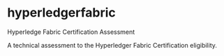 # hyperledgerfabric
Hyperledge Fabric Certification Assessment

A technical assessment to the Hyperledger Fabric Certification eligibility.
